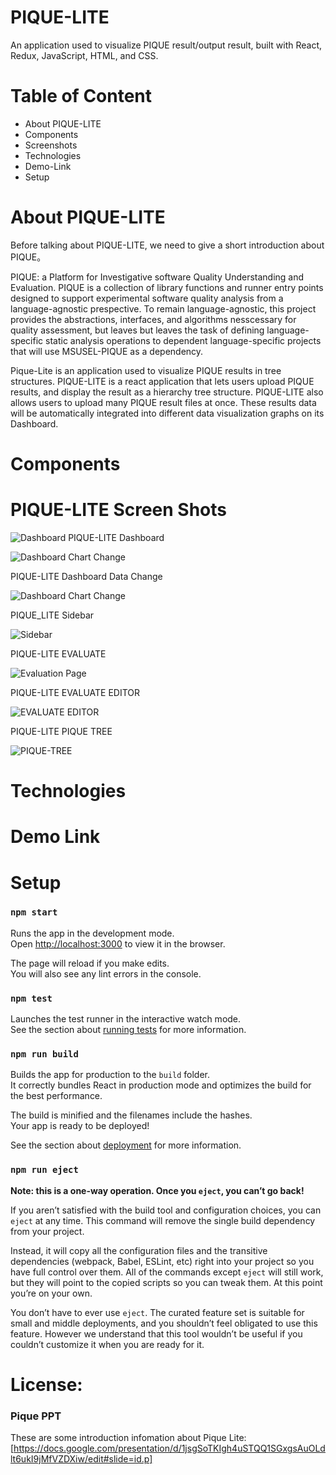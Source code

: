 # PIQUE-LITE

An application used to visualize PIQUE result/output result, built with React, Redux, JavaScript, HTML, and CSS.

# Table of Content
* About PIQUE-LITE
* Components
* Screenshots
* Technologies
* Demo-Link
* Setup


# About PIQUE-LITE

Before talking about PIQUE-LITE, we need to give a short introduction about PIQUE。

PIQUE: a Platform for Investigative software Quality Understanding and Evaluation. PIQUE is a collection of library functions and runner entry points designed to support experimental software quality analysis from a language-agnostic prespective. To remain language-agnostic, this project provides the abstractions, interfaces, and algorithms nesscessary for quality assessment, but leaves but leaves the task of defining language-specific static analysis operations to dependent language-specific projects that will use MSUSEL-PIQUE as a dependency. 

Pique-Lite is an application used to visualize PIQUE results in tree structures. PIQUE-LITE is a react application that lets users upload PIQUE results, and display the result as a hierarchy tree structure. PIQUE-LITE also allows users to upload many PIQUE result files at once. These results data will be automatically integrated into different data visualization graphs on its Dashboard. 


# Components




# PIQUE-LITE Screen Shots
![Dashboard](https://github.com/MSUSEL/Pique-Lite/blob/xuying_dev/public/images/Dashboard2.png)
PIQUE-LITE Dashboard

![Dashboard Chart Change](https://github.com/MSUSEL/Pique-Lite/blob/xuying_dev/public/images/Dashboard3.png)

PIQUE-LITE Dashboard Data Change

![Dashboard Chart Change](https://github.com/MSUSEL/Pique-Lite/blob/xuying_dev/public/images/Dashboard4.png)

PIQUE_LITE Sidebar

![Sidebar](https://github.com/MSUSEL/Pique-Lite/blob/xuying_dev/public/images/Sidebar.png)

PIQUE-LITE EVALUATE

![Evaluation Page](https://github.com/MSUSEL/Pique-Lite/blob/xuying_dev/public/images/evaluate.png)

PIQUE-LITE EVALUATE EDITOR

![EVALUATE EDITOR](https://github.com/MSUSEL/Pique-Lite/blob/xuying_dev/public/images/EditorBarFullView.png)

PIQUE-LITE PIQUE TREE

![PIQUE-TREE](https://github.com/MSUSEL/Pique-Lite/blob/xuying_dev/public/images/PiqueTree.png)

# Technologies

# Demo Link

# Setup

### `npm start`

Runs the app in the development mode.\
Open [http://localhost:3000](http://localhost:3000) to view it in the browser.

The page will reload if you make edits.\
You will also see any lint errors in the console.

### `npm test`

Launches the test runner in the interactive watch mode.\
See the section about [running tests](https://facebook.github.io/create-react-app/docs/running-tests) for more information.

### `npm run build`

Builds the app for production to the `build` folder.\
It correctly bundles React in production mode and optimizes the build for the best performance.

The build is minified and the filenames include the hashes.\
Your app is ready to be deployed!

See the section about [deployment](https://facebook.github.io/create-react-app/docs/deployment) for more information.

### `npm run eject`

**Note: this is a one-way operation. Once you `eject`, you can’t go back!**

If you aren’t satisfied with the build tool and configuration choices, you can `eject` at any time. This command will remove the single build dependency from your project.

Instead, it will copy all the configuration files and the transitive dependencies (webpack, Babel, ESLint, etc) right into your project so you have full control over them. All of the commands except `eject` will still work, but they will point to the copied scripts so you can tweak them. At this point you’re on your own.

You don’t have to ever use `eject`. The curated feature set is suitable for small and middle deployments, and you shouldn’t feel obligated to use this feature. However we understand that this tool wouldn’t be useful if you couldn’t customize it when you are ready for it.

# License: 

### Pique PPT
These are some introduction infomation about Pique Lite: [https://docs.google.com/presentation/d/1jsgSoTKIgh4uSTQQ1SGxgsAuOLdlt6ukI9jMfVZDXiw/edit#slide=id.p]
